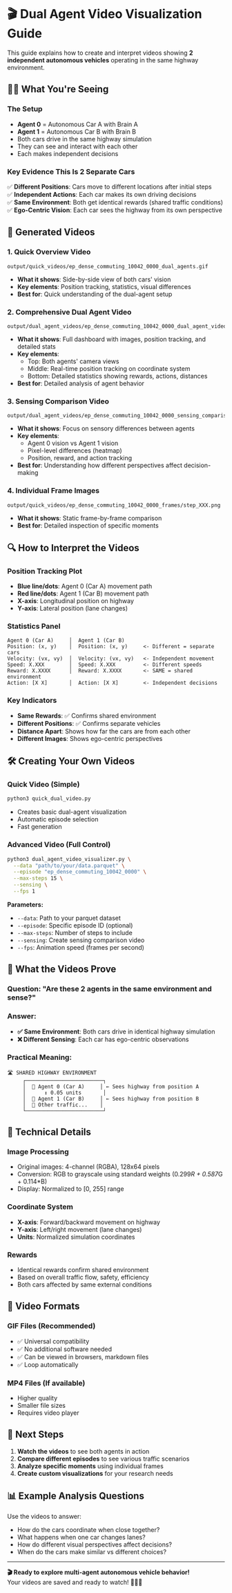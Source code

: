# 🎬 Dual Agent Video Visualization Guide

This guide explains how to create and interpret videos showing **2 independent autonomous vehicles** operating in the same highway environment.

## 🚗🚗 What You're Seeing

### **The Setup**
- **Agent 0** = Autonomous Car A with Brain A  
- **Agent 1** = Autonomous Car B with Brain B
- Both cars drive in the same highway simulation
- They can see and interact with each other
- Each makes independent decisions

### **Key Evidence This Is 2 Separate Cars**
✅ **Different Positions**: Cars move to different locations after initial steps  
✅ **Independent Actions**: Each car makes its own driving decisions  
✅ **Same Environment**: Both get identical rewards (shared traffic conditions)  
✅ **Ego-Centric Vision**: Each car sees the highway from its own perspective  

## 📁 Generated Videos

### 1. **Quick Overview Video**
```
output/quick_videos/ep_dense_commuting_10042_0000_dual_agents.gif
```
- **What it shows**: Side-by-side view of both cars' vision
- **Key elements**: Position tracking, statistics, visual differences
- **Best for**: Quick understanding of the dual-agent setup

### 2. **Comprehensive Dual Agent Video**
```
output/dual_agent_videos/ep_dense_commuting_10042_0000_dual_agent_video.gif  
```
- **What it shows**: Full dashboard with images, position tracking, and detailed stats
- **Key elements**: 
  - Top: Both agents' camera views
  - Middle: Real-time position tracking on coordinate system
  - Bottom: Detailed statistics showing rewards, actions, distances
- **Best for**: Detailed analysis of agent behavior

### 3. **Sensing Comparison Video**
```
output/dual_agent_videos/ep_dense_commuting_10042_0000_sensing_comparison.gif
```
- **What it shows**: Focus on sensory differences between agents
- **Key elements**:
  - Agent 0 vision vs Agent 1 vision
  - Pixel-level differences (heatmap)
  - Position, reward, and action tracking
- **Best for**: Understanding how different perspectives affect decision-making

### 4. **Individual Frame Images**
```
output/quick_videos/ep_dense_commuting_10042_0000_frames/step_XXX.png
```
- **What it shows**: Static frame-by-frame comparison
- **Best for**: Detailed inspection of specific moments

## 🔍 How to Interpret the Videos

### **Position Tracking Plot**
- **Blue line/dots**: Agent 0 (Car A) movement path
- **Red line/dots**: Agent 1 (Car B) movement path
- **X-axis**: Longitudinal position on highway
- **Y-axis**: Lateral position (lane changes)

### **Statistics Panel**
```
Agent 0 (Car A)     │  Agent 1 (Car B)
Position: (x, y)    │  Position: (x, y)     <- Different = separate cars
Velocity: (vx, vy)  │  Velocity: (vx, vy)   <- Independent movement  
Speed: X.XXX        │  Speed: X.XXX         <- Different speeds
Reward: X.XXXX      │  Reward: X.XXXX       <- SAME = shared environment
Action: [X X]       │  Action: [X X]        <- Independent decisions
```

### **Key Indicators**
- **Same Rewards**: ✅ Confirms shared environment
- **Different Positions**: ✅ Confirms separate vehicles
- **Distance Apart**: Shows how far the cars are from each other
- **Different Images**: Shows ego-centric perspectives

## 🛠️ Creating Your Own Videos

### **Quick Video (Simple)**
```bash
python3 quick_dual_video.py
```
- Creates basic dual-agent visualization
- Automatic episode selection
- Fast generation

### **Advanced Video (Full Control)**
```bash
python3 dual_agent_video_visualizer.py \
  --data "path/to/your/data.parquet" \
  --episode "ep_dense_commuting_10042_0000" \
  --max-steps 15 \
  --sensing \
  --fps 1
```

**Parameters:**
- `--data`: Path to your parquet dataset
- `--episode`: Specific episode ID (optional)
- `--max-steps`: Number of steps to include
- `--sensing`: Create sensing comparison video
- `--fps`: Animation speed (frames per second)

## 🎯 What the Videos Prove

### **Question**: "Are these 2 agents in the same environment and sense?"

### **Answer**: 
- **✅ Same Environment**: Both cars drive in identical highway simulation
- **❌ Different Sensing**: Each car has ego-centric observations

### **Practical Meaning**:
```
🛣️ SHARED HIGHWAY ENVIRONMENT
     ┌─────────────────────────┐
     │  🚗 Agent 0 (Car A)     │ ← Sees highway from position A
     │      ↕️ 0.05 units       │
     │  🚗 Agent 1 (Car B)     │ ← Sees highway from position B  
     │  🚛 Other traffic...    │
     └─────────────────────────┘
```

## 🔬 Technical Details

### **Image Processing**
- Original images: 4-channel (RGBA), 128x64 pixels
- Conversion: RGB to grayscale using standard weights (0.299*R + 0.587*G + 0.114*B)
- Display: Normalized to [0, 255] range

### **Coordinate System**
- **X-axis**: Forward/backward movement on highway
- **Y-axis**: Left/right movement (lane changes)
- **Units**: Normalized simulation coordinates

### **Rewards**
- Identical rewards confirm shared environment
- Based on overall traffic flow, safety, efficiency
- Both cars affected by same external conditions

## 🎥 Video Formats

### **GIF Files** (Recommended)
- ✅ Universal compatibility  
- ✅ No additional software needed
- ✅ Can be viewed in browsers, markdown files
- ✅ Loop automatically

### **MP4 Files** (If available)
- Higher quality
- Smaller file sizes
- Requires video player

## 🚀 Next Steps

1. **Watch the videos** to see both agents in action
2. **Compare different episodes** to see various traffic scenarios
3. **Analyze specific moments** using individual frames
4. **Create custom visualizations** for your research needs

## 📊 Example Analysis Questions

Use the videos to answer:
- How do the cars coordinate when close together?
- What happens when one car changes lanes?
- How do different visual perspectives affect decisions?
- When do the cars make similar vs different choices?

---

**🎬 Ready to explore multi-agent autonomous vehicle behavior!**  
Your videos are saved and ready to watch! 🚗🤖🚗